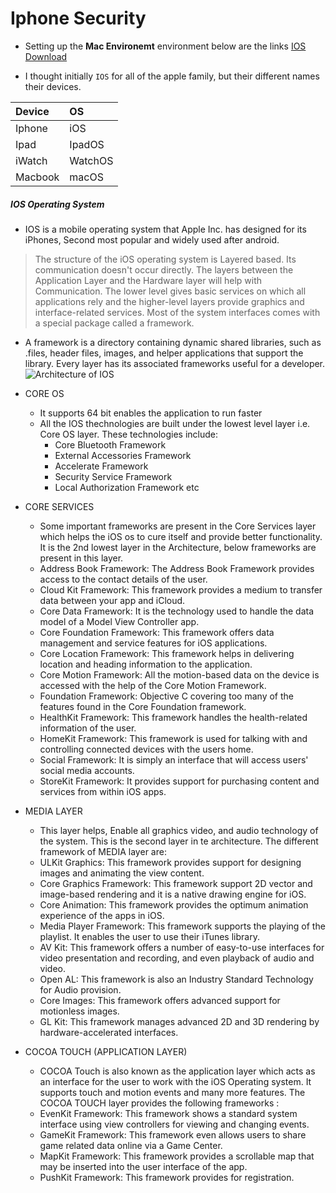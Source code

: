 # Iphone Security
- Setting up the **Mac Environemt** environment below are the links [IOS Download](https://techrechard.com/download-macos-ventura-iso-for-virtualbox-and-vmware/)

- I thought initially `IOS` for all of the apple family, but their different names their devices.

| Device | OS |
|:- | :- |
| Iphone | iOS |
| Ipad | IpadOS |
| iWatch | WatchOS |
| Macbook | macOS |

##### IOS Operating System
- IOS is a mobile operating system that Apple Inc. has designed for its iPhones, Second most popular and widely used after android.
> The structure of the iOS operating system is Layered based. Its communication doesn't occur directly. The layers between the Application Layer and the Hardware layer will help with Communication. The lower level gives basic services on which all applications rely and the higher-level layers provide graphics and interface-related services. Most of the system interfaces comes with a special package called a framework.
- A framework is a directory containing dynamic shared libraries, such as .files, header files, images, and helper applications that support the library. Every layer has its associated frameworks useful for a developer.
![Architecture of IOS](https://media.geeksforgeeks.org/wp-content/uploads/20210216081624/ios-660x295.png)

- CORE OS
    - It supports 64 bit enables the application to run faster
    - All the IOS thechnologies are built under the lowest level layer i.e. Core OS layer. These technologies include:
        - Core Bluetooth Framework
        - External Accessories Framework
        - Accelerate Framework
        - Security Service Framework
        - Local Authorization Framework etc    
- CORE SERVICES
    - Some important frameworks are present in the Core Services layer which helps the iOS os to cure itself and provide better functionality. It is the 2nd lowest layer in the Architecture, below frameworks are present in this layer.
    - Address Book Framework: The Address Book Framework provides access to the contact details of the user.
    - Cloud Kit Framework: This framework provides a medium to transfer data between your app and iCloud.
    - Core Data Framework: It is the technology used to handle the data model of a Model View Controller app.
    - Core Foundation Framework: This framework offers data management and service features for iOS applications.
    - Core Location Framework: This framework helps in delivering location and heading information to the application.
    - Core Motion Framework: All the motion-based data on the device is accessed with the help of the Core Motion Framework.
    - Foundation Framework: Objective C covering too many of the features found in the Core Foundation framework.
    - HealthKit Framework: This framework handles the health-related information of the user.
    - HomeKit Framework: This framework is used for talking with and controlling connected devices with the users home.
    - Social Framework: It is simply an interface that will access users' social media accounts.
    - StoreKit Framework: It provides support for purchasing content and services from within iOS apps.
- MEDIA LAYER
    - This layer helps, Enable all graphics video, and audio technology of the system. This is the second layer in te architecture. The different framework of MEDIA layer are:
    - ULKit Graphics: This framework provides support for designing images and animating the view content.
    - Core Graphics Framework: This framework support 2D vector and image-based rendering and it is a native drawing engine for iOS.
    - Core Animation: This framework provides the optimum animation experience of the apps in iOS.
    - Media Player Framework: This framework supports the playing of the playlist. It enables the user to use their iTunes library.
    - AV Kit: This framework offers a number of easy-to-use interfaces for video presentation and recording, and even playback of audio and video.
    - Open AL: This framework is also an Industry Standard Technology for Audio provision.
    - Core Images: This framework offers advanced support for motionless images.
    - GL Kit: This framework manages advanced 2D and 3D rendering by hardware-accelerated interfaces.
- COCOA TOUCH (APPLICATION LAYER)
    - COCOA Touch is also known as the application layer which acts as an interface for the user to work with the iOS Operating system. It supports touch and motion events and many more features. The COCOA TOUCH layer provides the following frameworks :
    - EvenKit Framework: This framework shows a standard system interface using view controllers for viewing and changing events.
    - GameKit Framework: This framework even allows users to share game related data online via a Game Center.
    - MapKit Framework: This framework provides a scrollable map that may be inserted into the user interface of the app.
    - PushKit Framework: This framework provides for registration.